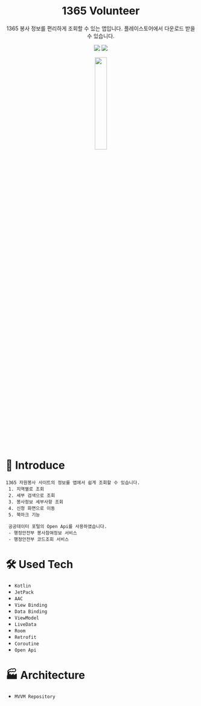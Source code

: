 <div align="center">

<br>

# 1365 Volunteer
1365 봉사 정보를 편리하게 조회할 수 있는 앱입니다.
플레이스토어에서 다운로드 받을 수 있습니다.

<p>
<img src="https://img.shields.io/badge/Android-3DDC84?style=flat-square&logo=Android&logoColor=white"/>
<img src="https://img.shields.io/badge/Kotlin-3178C6?style=flat-square&logo=Kotlin&logoColor=white"/>
</p>

<img src="https://user-images.githubusercontent.com/95672282/147848163-4f78f339-5978-4d08-895f-b8c0bd8d030e.gif" width="25%" height="25%">

</div>

<br><br>

# 📝 Introduce
```
1365 자원봉사 사이트의 정보를 앱에서 쉽게 조회할 수 있습니다.
 1. 지역별로 조회
 2. 세부 검색으로 조회
 3. 봉사정보 세부사항 조회
 4. 신청 화면으로 이동
 5. 북마크 기능
 
 공공데이터 포털의 Open Api를 사용하였습니다.
 - 행정안전부 봉사참여정보 서비스
 - 행정안전부 코드조회 서비스
```

# 🛠 Used Tech

 - `Kotlin`
 - `JetPack`
 - `AAC`
 - `View Binding`
 - `Data Binding`
 - `ViewModel`
 - `LiveData`
 - `Room`
 - `Retrofit`
 - `Coroutine`
 - `Open Api`

# 🏭 Architecture

- `MVVM Repository`
